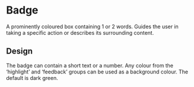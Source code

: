 <!-- @license CC0-1.0 -->

# Badge

A prominently coloured box containing 1 or 2 words.
Guides the user in taking a specific action or describes its surrounding content.

## Design

The badge can contain a short text or a number.
Any colour from the ‘highlight’ and ‘feedback’ groups can be used as a background colour.
The default is dark green.
